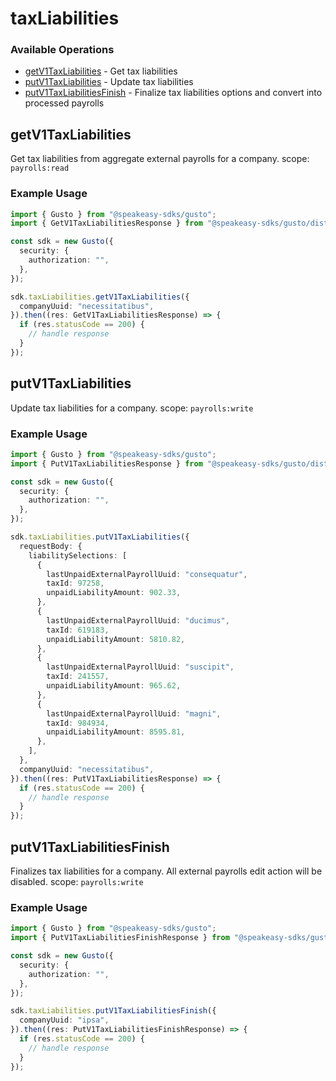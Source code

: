 # taxLiabilities

### Available Operations

* [getV1TaxLiabilities](#getv1taxliabilities) - Get tax liabilities
* [putV1TaxLiabilities](#putv1taxliabilities) - Update tax liabilities
* [putV1TaxLiabilitiesFinish](#putv1taxliabilitiesfinish) - Finalize tax liabilities options and convert into processed payrolls

## getV1TaxLiabilities

Get tax liabilities from aggregate external payrolls for a company.
scope: `payrolls:read`

### Example Usage

```typescript
import { Gusto } from "@speakeasy-sdks/gusto";
import { GetV1TaxLiabilitiesResponse } from "@speakeasy-sdks/gusto/dist/sdk/models/operations";

const sdk = new Gusto({
  security: {
    authorization: "",
  },
});

sdk.taxLiabilities.getV1TaxLiabilities({
  companyUuid: "necessitatibus",
}).then((res: GetV1TaxLiabilitiesResponse) => {
  if (res.statusCode == 200) {
    // handle response
  }
});
```

## putV1TaxLiabilities

Update tax liabilities for a company.
  scope: `payrolls:write`

### Example Usage

```typescript
import { Gusto } from "@speakeasy-sdks/gusto";
import { PutV1TaxLiabilitiesResponse } from "@speakeasy-sdks/gusto/dist/sdk/models/operations";

const sdk = new Gusto({
  security: {
    authorization: "",
  },
});

sdk.taxLiabilities.putV1TaxLiabilities({
  requestBody: {
    liabilitySelections: [
      {
        lastUnpaidExternalPayrollUuid: "consequatur",
        taxId: 97258,
        unpaidLiabilityAmount: 902.33,
      },
      {
        lastUnpaidExternalPayrollUuid: "ducimus",
        taxId: 619183,
        unpaidLiabilityAmount: 5810.82,
      },
      {
        lastUnpaidExternalPayrollUuid: "suscipit",
        taxId: 241557,
        unpaidLiabilityAmount: 965.62,
      },
      {
        lastUnpaidExternalPayrollUuid: "magni",
        taxId: 984934,
        unpaidLiabilityAmount: 8595.81,
      },
    ],
  },
  companyUuid: "necessitatibus",
}).then((res: PutV1TaxLiabilitiesResponse) => {
  if (res.statusCode == 200) {
    // handle response
  }
});
```

## putV1TaxLiabilitiesFinish

Finalizes tax liabilities for a company. All external payrolls edit action will be disabled.
  scope: `payrolls:write`

### Example Usage

```typescript
import { Gusto } from "@speakeasy-sdks/gusto";
import { PutV1TaxLiabilitiesFinishResponse } from "@speakeasy-sdks/gusto/dist/sdk/models/operations";

const sdk = new Gusto({
  security: {
    authorization: "",
  },
});

sdk.taxLiabilities.putV1TaxLiabilitiesFinish({
  companyUuid: "ipsa",
}).then((res: PutV1TaxLiabilitiesFinishResponse) => {
  if (res.statusCode == 200) {
    // handle response
  }
});
```
